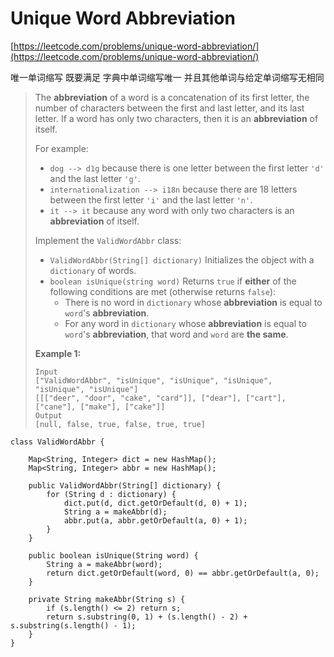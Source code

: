 # Unique Word Abbreviation

[https://leetcode.com/problems/unique-word-abbreviation/](https://leetcode.com/problems/unique-word-abbreviation/)

唯一单词缩写 既要满足 字典中单词缩写唯一 并且其他单词与给定单词缩写无相同

> The **abbreviation** of a word is a concatenation of its first letter, the number of characters between the first and last letter, and its last letter. If a word has only two characters, then it is an **abbreviation** of itself.
>
> For example:
>
> * `dog --> d1g` because there is one letter between the first letter `'d'` and the last letter `'g'`.
> * `internationalization --> i18n` because there are 18 letters between the first letter `'i'` and the last letter `'n'`.
> * `it --> it` because any word with only two characters is an **abbreviation** of itself.
>
> Implement the `ValidWordAbbr` class:
>
> * `ValidWordAbbr(String[] dictionary)` Initializes the object with a `dictionary` of words.
> * `boolean isUnique(string word)` Returns `true` if **either** of the following conditions are met (otherwise returns `false`):
>   * There is no word in `dictionary` whose **abbreviation** is equal to `word`'s **abbreviation**.
>   * For any word in `dictionary` whose **abbreviation** is equal to `word`'s **abbreviation**, that word and `word` are **the same**.
>
> &#x20;
>
> **Example 1:**
>
> ```
> Input
> ["ValidWordAbbr", "isUnique", "isUnique", "isUnique", "isUnique", "isUnique"]
> [[["deer", "door", "cake", "card"]], ["dear"], ["cart"], ["cane"], ["make"], ["cake"]]
> Output
> [null, false, true, false, true, true]
> ```

```
class ValidWordAbbr {
    
    Map<String, Integer> dict = new HashMap();
    Map<String, Integer> abbr = new HashMap();

    public ValidWordAbbr(String[] dictionary) {
        for (String d : dictionary) {
            dict.put(d, dict.getOrDefault(d, 0) + 1);
            String a = makeAbbr(d);
            abbr.put(a, abbr.getOrDefault(a, 0) + 1);
        }
    }
    
    public boolean isUnique(String word) {
        String a = makeAbbr(word);
        return dict.getOrDefault(word, 0) == abbr.getOrDefault(a, 0);
    }
    
    private String makeAbbr(String s) {
        if (s.length() <= 2) return s;
        return s.substring(0, 1) + (s.length() - 2) + s.substring(s.length() - 1);
    }
}
```

